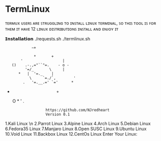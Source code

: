# TermLinux
ᴛᴇʀᴍᴜx ᴜꜱᴇʀꜱ ᴀʀᴇ ꜱᴛʀᴜɢɢʟɪɴɢ ᴛᴏ ɪɴꜱᴛᴀʟʟ ʟɪɴᴜx ᴛᴇʀᴍɪɴᴀʟ, ꜱᴏ ᴛʜɪꜱ ᴛᴏᴏʟ ɪꜱ ꜰᴏʀ ᴛʜᴇᴍ
ɪᴛ ʜᴀᴠᴇ 12 ʟɪɴᴜx ᴅɪꜱᴛʀɪʙᴜᴛɪᴏɴꜱ
ɪɴꜱᴛᴀʟʟ ᴀɴᴅ ᴇɴᴊᴏʏ ɪᴛ


𝗜𝗻𝘀𝘁𝗮𝗹𝗹𝗮𝘁𝗶𝗼𝗻
./requests.sh
./termlinux.sh

                ~+

                 *       +
           '                  |
       ()    .-.,="``"=.    - o -
             '=/_       \     |
          *   |  '=._    |
               \     `=./`,        '
            .   '=.__.=' `='      *
   +                         +
        O      *        '       .

                        https://github.com/NJredheart
                        Version 0.1
1.Kali Linux \n
2.Parrot Linux
3.Alpine Linux
4.Arch Linux
5.Debian Linux
6.Fedora35 Linux
7.Manjaro Linux
8.Open SUSC Linux
9.Ubuntu Linux
10.Void Linux
11.Backbox Linux
12.CentOs Linux
Enter Your Linux:
